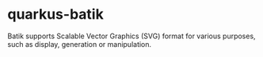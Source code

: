 # quarkus-batik
Batik supports Scalable Vector Graphics (SVG) format for various purposes, such as display, generation or manipulation.

